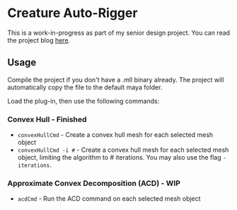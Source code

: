 # Creature Auto-Rigger

This is a work-in-progress as part of my senior design project. You can read the project blog [here](http://seniorblog.meepzh.com/).

## Usage

Compile the project if you don't have a .mll binary already. The project will automatically copy the file to the default maya folder.

Load the plug-in, then use the following commands:

### Convex Hull - Finished
- `convexHullCmd` - Create a convex hull mesh for each selected mesh object
- `convexHullCmd -i #` - Create a convex hull mesh for each selected mesh object, limiting the algorithm to # iterations. You may also use the flag `-iterations`.

### Approximate Convex Decomposition (ACD) - WIP
- `acdCmd` - Run the ACD command on each selected mesh object
